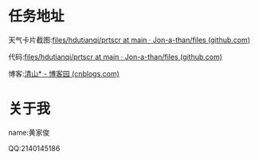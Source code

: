 # 任务地址

天气卡片截图:[files/hdutianqi/prtscr at main · Jon-a-than/files (github.com)](https://github.com/Jon-a-than/files/tree/main/hdutianqi/prtscr)

代码:[files/hdutianqi/prtscr at main · Jon-a-than/files (github.com)](https://github.com/Jon-a-than/files/tree/main/hdutianqi/prtscr)

博客:[清山* - 博客园 (cnblogs.com)](https://www.cnblogs.com/hdu-Jonathan/)

# 关于我

name:黄家俊

QQ:2140145186

